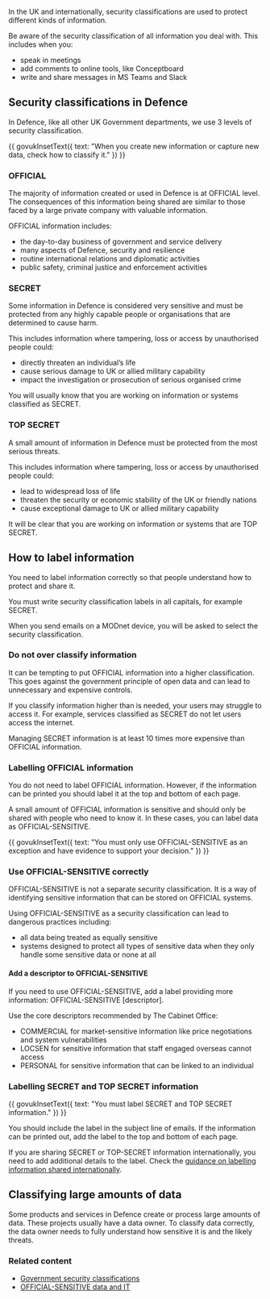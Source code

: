 In the UK and internationally, security classifications are used to protect different kinds of information.

Be aware of the security classification of all information you deal with. This includes when you:

- speak in meetings
- add comments to online tools, like Conceptboard
- write and share messages in MS Teams and Slack

## Security classifications in Defence

In Defence, like all other UK Government departments, we use 3 levels of security classification.

{{ govukInsetText({
  text: "When you create new information or capture new data, check how to classify it."
}) }}

### OFFICIAL

The majority of information created or used in Defence is at OFFICIAL level. The consequences of this information being shared are similar to those faced by a large private company with valuable information.

OFFICIAL information includes:

- the day-to-day business of government and service delivery
- many aspects of Defence, security and resilience
- routine international relations and diplomatic activities
- public safety, criminal justice and enforcement activities

### SECRET

Some information in Defence is considered very sensitive and must be protected from any highly capable people or organisations that are determined to cause harm.

This includes information where tampering, loss or access by unauthorised people could:

- directly threaten an individual’s life
- cause serious damage to UK or allied military capability
- impact the investigation or prosecution of serious organised crime

You will usually know that you are working on information or systems classified as SECRET.

### TOP SECRET

A small amount of information in Defence must be protected from the most serious threats.

This includes information where tampering, loss or access by unauthorised people could:

- lead to widespread loss of life
- threaten the security or economic stability of the UK or friendly nations
- cause exceptional damage to UK or allied military capability

It will be clear that you are working on information or systems that are TOP SECRET.

## How to label information

You need to label information correctly so that people understand how to protect and share it.

You must write security classification labels in all capitals, for example SECRET.

When you send emails on a MODnet device, you will be asked to select the security classification.

### Do not over classify information

It can be tempting to put OFFICIAL information into a higher classification. This goes against the government principle of open data and can lead to unnecessary and expensive controls.

If you classify information higher than is needed, your users may struggle to access it. For example, services classified as SECRET do not let users access the internet.

Managing SECRET information is at least 10 times more expensive than OFFICIAL information.

### Labelling OFFICIAL information

You do not need to label OFFICIAL information. However, if the information can be printed you should label it at the top and bottom of each page.

A small amount of OFFICIAL information is sensitive and should only be shared with people who need to know it. In these cases, you can label data as OFFICIAL-SENSITIVE.

{{ govukInsetText({
  text: "You must only use OFFICIAL-SENSITIVE as an exception and have evidence to support your decision."
}) }}

### Use OFFICIAL-SENSITIVE correctly

OFFICIAL-SENSITIVE is not a separate security classification. It is a way of identifying sensitive information that can be stored on OFFICIAL systems.

Using OFFICIAL-SENSITIVE as a security classification can lead to dangerous practices including:

- all data being treated as equally sensitive
- systems designed to protect all types of sensitive data when they only handle some sensitive data or none at all

#### Add a descriptor to OFFICIAL-SENSITIVE

If you need to use OFFICIAL-SENSITIVE, add a label providing more information: OFFICIAL-SENSITIVE [descriptor].

Use the core descriptors recommended by The Cabinet Office:

- COMMERCIAL for market-sensitive information like price negotiations and system vulnerabilities
- LOCSEN for sensitive information that staff engaged overseas cannot access
- PERSONAL for sensitive information that can be linked to an individual

### Labelling SECRET and TOP SECRET information

{{ govukInsetText({
  text: "You must label SECRET and TOP SECRET information."
}) }}

You should include the label in the subject line of emails. If the information can be printed out, add the label to the top and bottom of each page.

If you are sharing SECRET or TOP-SECRET information internationally, you need to add additional details to the label. Check the [guidance on labelling information shared internationally](#0).

## Classifying large amounts of data

Some products and services in Defence create or process large amounts of data. These projects usually have a data owner. To classify data correctly, the data owner needs to fully understand how sensitive it is and the likely threats.

### Related content

- [Government security classifications](#0)
- [OFFICIAL-SENSITIVE data and IT](#0)